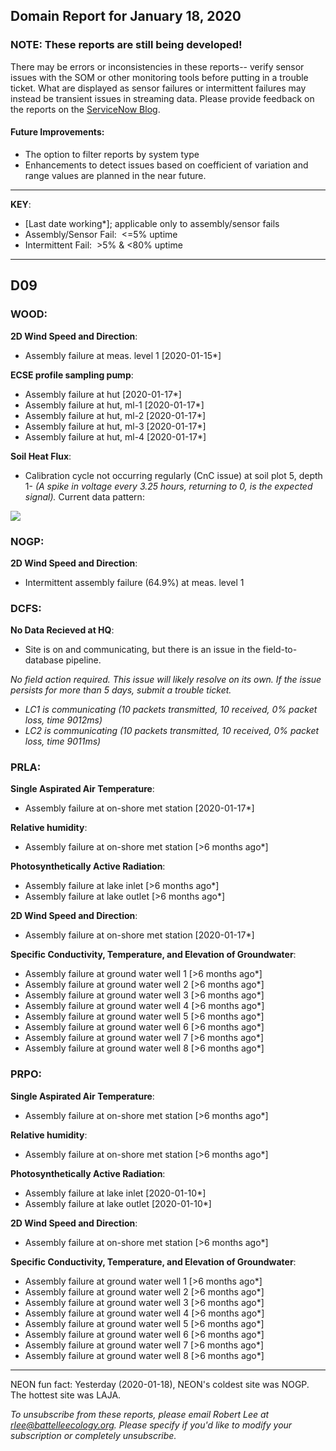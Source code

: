 ## Domain Report for January 18, 2020


### NOTE: These reports are still being developed!
There may be errors or inconsistencies in these reports-- verify sensor issues with the SOM or other monitoring tools before putting in a trouble ticket. What are displayed as sensor failures or intermittent failures may instead be transient issues in streaming data.
Please provide feedback on the reports on the [ServiceNow Blog](https://neon.service-now.com/community?id=community_blog&sys_id=9b4fbe8adbed734017ecf9041d9619be).

#### Future Improvements: 
 - The option to filter reports by system type 
 - Enhancements to detect issues based on coefficient of variation and range values are planned in the near future.

***

**KEY**:

 - [Last date working*]; applicable only to assembly/sensor fails
 - Assembly/Sensor Fail:&nbsp;&nbsp;<=5% uptime
 - Intermittent Fail:&nbsp;&nbsp;>5% & <80% uptime

***
## D09

### WOOD:

**2D Wind Speed and Direction**:
 - Assembly failure at meas. level 1 [2020-01-15*]

**ECSE profile sampling pump**:
 - Assembly failure at hut [2020-01-17*]
 - Assembly failure at hut, ml-1 [2020-01-17*]
 - Assembly failure at hut, ml-2 [2020-01-17*]
 - Assembly failure at hut, ml-3 [2020-01-17*]
 - Assembly failure at hut, ml-4 [2020-01-17*]

**Soil Heat Flux**:
 - Calibration cycle not occurring regularly (CnC issue) at soil plot 5, depth 1- _(A spike in voltage every 3.25 hours, returning to 0, is the expected signal)._ Current data pattern:

<img src="/scratch/SOM/rollingAnalysis/RptDp00/smartAlerts/imgs/NEON.D09.WOOD.DP0.00040.001.01800.005.501.000-2020-01-18.png">

### NOGP:

**2D Wind Speed and Direction**:
 - Intermittent assembly failure (64.9%) at meas. level 1

### DCFS:

**No Data Recieved at HQ**:
 - Site is on and communicating, but there is an issue in the field-to-database pipeline. 

 _*No field action required*. This issue will likely resolve on its own. If the issue persists for more than 5 days, submit a trouble ticket._
 - _LC1 is communicating (10 packets transmitted, 10 received, 0% packet loss, time 9012ms)_
 - _LC2 is communicating (10 packets transmitted, 10 received, 0% packet loss, time 9011ms)_

### PRLA:

**Single Aspirated Air Temperature**:
 - Assembly failure at on-shore met station [2020-01-17*]

**Relative humidity**:
 - Assembly failure at on-shore met station [>6 months ago*]

**Photosynthetically Active Radiation**:
 - Assembly failure at lake inlet [>6 months ago*]
 - Assembly failure at lake outlet [>6 months ago*]

**2D Wind Speed and Direction**:
 - Assembly failure at on-shore met station [2020-01-17*]

**Specific Conductivity, Temperature, and Elevation of Groundwater**:
 - Assembly failure at ground water well 1 [>6 months ago*]
 - Assembly failure at ground water well 2 [>6 months ago*]
 - Assembly failure at ground water well 3 [>6 months ago*]
 - Assembly failure at ground water well 4 [>6 months ago*]
 - Assembly failure at ground water well 5 [>6 months ago*]
 - Assembly failure at ground water well 6 [>6 months ago*]
 - Assembly failure at ground water well 7 [>6 months ago*]
 - Assembly failure at ground water well 8 [>6 months ago*]

### PRPO:

**Single Aspirated Air Temperature**:
 - Assembly failure at on-shore met station [>6 months ago*]

**Relative humidity**:
 - Assembly failure at on-shore met station [>6 months ago*]

**Photosynthetically Active Radiation**:
 - Assembly failure at lake inlet [2020-01-10*]
 - Assembly failure at lake outlet [2020-01-10*]

**2D Wind Speed and Direction**:
 - Assembly failure at on-shore met station [>6 months ago*]

**Specific Conductivity, Temperature, and Elevation of Groundwater**:
 - Assembly failure at ground water well 1 [>6 months ago*]
 - Assembly failure at ground water well 2 [>6 months ago*]
 - Assembly failure at ground water well 3 [>6 months ago*]
 - Assembly failure at ground water well 4 [>6 months ago*]
 - Assembly failure at ground water well 5 [>6 months ago*]
 - Assembly failure at ground water well 6 [>6 months ago*]
 - Assembly failure at ground water well 7 [>6 months ago*]
 - Assembly failure at ground water well 8 [>6 months ago*]

***
NEON fun fact: Yesterday (2020-01-18), NEON's coldest site was NOGP. The hottest site was LAJA.

_To unsubscribe from these reports, please email Robert Lee at rlee@battelleecology.org. Please specify if you'd like to modify your subscription or completely unsubscribe._
